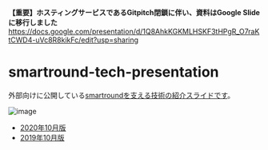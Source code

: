 **【重要】ホスティングサービスであるGitpitch閉鎖に伴い、資料はGoogle Slideに移行しました**
https://docs.google.com/presentation/d/1Q8AhkKGKMLHSKF3tHPgR_O7raKtCWD4-uVc8R8kikFc/edit?usp=sharing

# smartround-tech-presentation

外部向けに公開している[smartroundを支える技術の紹介スライドです](http://gitpitch.com/smartround/smartround-tech-presentation)。

![image](https://user-images.githubusercontent.com/5428401/66975603-fcb80a80-f0d9-11e9-9715-c715e435f683.png)

* [2020年10月版](https://gitpitch.com/smartround/smartround-tech-presentation/year-2020#/)
* [2019年10月版](https://gitpitch.com/smartround/smartround-tech-presentation/year-2019#/)
